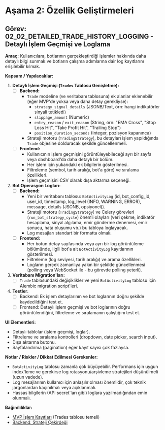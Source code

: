 # Aşama 2: Özellik Geliştirmeleri
## Görev: 02_02_DETAILED_TRADE_HISTORY_LOGGING - Detaylı İşlem Geçmişi ve Loglama

**Amaç:** Kullanıcılara, botlarının gerçekleştirdiği işlemler hakkında daha detaylı bilgi sunmak ve botların çalışma adımlarına dair log kayıtlarını erişilebilir kılmak.

**Kapsam / Yapılacaklar:**
1.  **Detaylı İşlem Geçmişi (`Trades` Tablosu Genişletme):**
    - [ ] **Backend:**
        *   `Trade` modeline (ve veritabanı tablosuna) ek alanlar eklenebilir (eğer MVP'de yoksa veya daha detay gerekliyse):
            *   `strategy_signal_details` (JSONB/Text, örn: hangi indikatörler sinyali tetikledi)
            *   `slippage_amount` (Numeric)
            *   `entry_reason` / `exit_reason` (String, örn: "EMA Cross", "Stop Loss Hit", "Take Profit Hit", "Trailing Stop")
            *   `position_duration_seconds` (Integer, pozisyon kapanınca)
        *   Strateji motoru (`TradingStrategy`), bu detayları işlem yapıldığında `Trade` objesine dolduracak şekilde güncellenmeli.
    - [ ] **Frontend:**
        *   Kullanıcının işlem geçmişini görüntüleyebileceği ayrı bir sayfa veya dashboard'da daha detaylı bir bölüm.
        *   Her işlem için yukarıdaki ek bilgilerin gösterilmesi.
        *   Filtreleme (sembol, tarih aralığı, bot'a göre) ve sıralama özellikleri.
        *   İşlem geçmişini CSV olarak dışa aktarma seçeneği.
2.  **Bot Operasyon Logları:**
    - [ ] **Backend:**
        *   Yeni bir veritabanı tablosu: `BotActivityLog` (id, bot_config_id, user_id, timestamp, log_level (INFO, WARNING, ERROR), message, details (JSONB, opsiyonel)).
        *   Strateji motoru (`TradingStrategy`) ve Celery görevleri (`run_bot_strategy_cycle`) önemli olayları (veri çekme, indikatör hesaplama, sinyal algılama, emir gönderme denemesi, emir sonucu, hata oluşumu vb.) bu tabloya loglayacak.
        *   Log mesajları standart bir formatta olmalı.
    - [ ] **Frontend:**
        *   Her botun detay sayfasında veya ayrı bir log görüntüleme bölümünde, ilgili bot'a ait `BotActivityLog` kayıtlarının gösterilmesi.
        *   Filtreleme (log seviyesi, tarih aralığı) ve arama özellikleri.
        *   Logların gerçek zamanlıya yakın bir şekilde güncellenmesi (polling veya WebSocket ile - bu görevde polling yeterli).
3.  **Veritabanı Migration'ları:**
    - [ ] `Trade` tablosundaki değişiklikler ve yeni `BotActivityLog` tablosu için Alembic migration script'leri.
4.  **Testler:**
    - [ ] Backend: Ek işlem detaylarının ve bot loglarının doğru şekilde kaydedildiğini test et.
    - [ ] Frontend: Detaylı işlem geçmişi ve bot loglarının doğru görüntülendiğini, filtreleme ve sıralamanın çalıştığını test et.

**UI Elementleri:**
*   Detaylı tablolar (işlem geçmişi, loglar).
*   Filtreleme ve sıralama kontrolleri (dropdown, date picker, search input).
*   Dışa aktarma butonu.
*   Sayfalandırma (pagination) eğer kayıt sayısı çok fazlaysa.

**Notlar / Riskler / Dikkat Edilmesi Gerekenler:**
*   `BotActivityLog` tablosu zamanla çok büyüyebilir. Performans için uygun index'leme ve gerekirse log rotasyonu/arşivleme stratejileri düşünülmeli (uzun vadede).
*   Log mesajlarının kullanıcı için anlaşılır olması önemlidir, çok teknik jargonlardan kaçınılmalı veya açıklanmalı.
*   Hassas bilgilerin (API secret'ları gibi) loglara yazılmadığından emin olunmalı.

**Bağımlılıklar:**
*   [MVP İşlem Kayıtları](_PARENT_DIR_/_PARENT_DIR_/01_MVP_DEVELOPMENT/01_06_BACKEND_BOT_EXECUTION_LOGIC.md) (Trades tablosu temeli)
*   [Backend: Strateji Çekirdeği](_PARENT_DIR_/_PARENT_DIR_/01_MVP_DEVELOPMENT/01_03_BACKEND_STRATEGY_CORE_REFACTOR.md)
